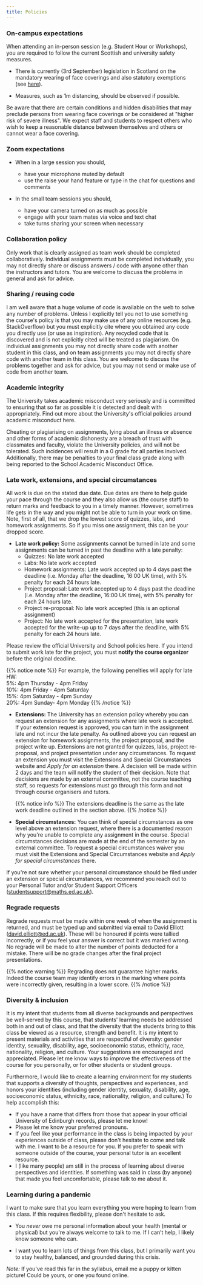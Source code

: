 ```yaml
---
title: Policies
---
```


### On-campus expectations

When attending an in-person session (e.g. Student Hour or Workshops), you are required to follow the current Scottish and university safety measures.

- There is currently (3rd September) legislation in Scotland on the mandatory wearing of face coverings and also statutory exemptions (see [here](https://www.ed.ac.uk/news/covid-19/hygiene-and-health)).

- Measures, such as 1m distancing, should be observed if possible.

Be aware that there are certain conditions and hidden disabilities that may preclude persons from wearing face coverings or be considered at "higher risk of severe illness". We expect staff and students to respect others who wish to keep a reasonable distance between themselves and others or cannot wear a face covering.

### Zoom expectations

- When in a large session you should,
  - have your microphone muted by default
  - use the raise your hand feature or type in the chat for questions and comments

- In the small team sessions you should,
  - have your camera turned on as much as possible
  - engage with your team mates via voice and text chat
  - take turns sharing your screen when necessary

### Collaboration policy

Only work that is clearly assigned as team work should be completed collaboratively. Individual assignments must be completed individually, you may not directly share or discuss answers / code with anyone other than the instructors and tutors. You are welcome to discuss the problems in general and ask for advice.

### Sharing / reusing code

I am well aware that a huge volume of code is available on the web to solve any number of problems. Unless I explicitly tell you not to use something the course's policy is that you may make use of any online resources (e.g. StackOverflow) but you must explicitly cite where you obtained any code you directly use (or use as inspiration). Any recycled code that is discovered and is not explicitly cited will be treated as plagiarism. On individual assignments you may not directly share code with another student in this class, and on team assignments you may not directly share code with another team in this class. You are welcome to discuss the problems together and ask for advice, but you may not send or make use of code from another team.

### Academic integrity

The University takes academic misconduct very seriously and is committed to ensuring that so far as possible it is detected and dealt with appropriately. Find out more about the University's official policies around academic misconduct <a id="misconduct">here</a>.

Cheating or plagiarising on assignments, lying about an illness or absence and other forms of academic dishonesty are a breach of trust with classmates and faculty, violate the University policies, and will not be tolerated. Such incidences will result in a 0 grade for all parties involved. Additionally, there may be penalties to your final class grade along with being reported to the School Academic Misconduct Office.

### Late work, extensions, and special circumstances

All work is due on the stated due date. Due dates are there to help guide your pace through the course and they also allow us (the course staff) to return marks and feedback to you in a timely manner. However, sometimes life gets in the way and you might not be able to turn in your work on time. Note, first of all, that we drop the lowest score of quizzes, labs, and homework assignments. So if you miss one assignment, this can be your dropped score. 

- **Late work policy:** Some assignments cannot be turned in late and some assignments can be turned in past the deadline with a late penalty:
  - Quizzes: No late work accepted
  - Labs: No late work accepted
  - Homework assignments: Late work accepted up to 4 days past the deadline (i.e. Monday after the deadline, 16:00 UK time), with 5% penalty for each 24 hours late.
  - Project proposal: Late work accepted up to 4 days past the deadline (i.e. Monday after the deadline, 16:00 UK time), with 5% penalty for each 24 hours late.
  - Project re-proposal: No late work accepted (this is an optional assignment)
  - Project: No late work accepted for the presentation, late work accepted for the write-up up to 7 days after the deadline, with 5% penalty for each 24 hours late.

Please review the official University and School policies <a id="extensions">here</a>. If you intend to submit work late for the project, you must **notify the course organizer** before the original deadline.

{{% notice note %}}
For example, the following penelties will apply for late HW:
<br/> 5%: 4pm Thursday - 4pm Friday
<br/> 10%: 4pm Friday - 4pm Saturday
<br/> 15%: 4pm Saturday - 4pm Sunday
<br/> 20%: 4pm Sunday- 4pm Monday
{{% /notice %}}

- **Extensions:** The University has an extension policy whereby you can request an extension for any assignments where late work is accepted. If your extension request is approved, you can turn in the assignment late and not incur the late penalty. As outlined above you can request an extension for homework assignments, the project proposal, and the project write up. Extensions are not granted for quizzes, labs, project re-proposal, and project presentation under any circumstances. To request an extension you must visit the <a id="extensionsExplained">Extensions and Special Circumstances website</a> and *Apply for an extension* there. A decision will be made within 2 days and the team will notify the student of their decision. Note that decisions are made by an external committee, not the course teaching staff, so requests for extensions must go through this form and not through course organisers and tutors.

  {{% notice info %}}
  The extensions deadline is the same as the late work deadline outlined in the section above.
  {{% /notice %}}

- **Special circumstances:** You can think of special circumstances as one level above an extension request, where there is a documented reason why you're unable to complete any assignment in the course. Special circumstances decisions are made at the end of the semester by an external committee. To request a special circumstances waiver you must visit the <a id="specialCircumstancesExplained">Extensions and Special Circumstances website</a> and *Apply for special circumstances* there. 

If you're not sure whether your personal circumstance should be filed under an extension or special circumstances, we recommend you reach out to your Personal Tutor and/or Student Support Officers (<a id="StudentSupportMail">studentsupport@maths.ed.ac.uk</a>).

### Regrade requests 

Regrade requests must be made within one week of when the assignment is returned, and must be typed up and submitted via email to David Elliott (<a id="MailDavid">david.elliott@ed.ac.uk</a>). These will be honoured if points were tallied incorrectly, or if you feel your answer is correct but it was marked wrong. No regrade will be made to alter the number of points deducted for a mistake. There will be no grade changes after the final project presentations.

{{% notice warning %}}
Regrading does not guarantee higher marks. Indeed the course team may identify errors in the marking where points were incorrectly given, resulting in a lower score.
{{% /notice %}}

### Diversity & inclusion

It is my intent that students from all diverse backgrounds and perspectives be well-served by this course, that students' learning needs be addressed both in and out of class, and that the diversity that the students bring to this class be viewed as a resource, strength and benefit. It is my intent to present materials and activities that are respectful of diversity: gender identity, sexuality, disability, age, socioeconomic status, ethnicity, race, nationality, religion, and culture. Your suggestions are encouraged and appreciated. Please let me know ways to improve the effectiveness of the course for you personally, or for other students or student groups.

Furthermore, I would like to create a learning environment for my students that supports a diversity of thoughts, perspectives and experiences, and honors your identities (including gender identity, sexuality, disability, age, socioeconomic status, ethnicity, race, nationality, religion, and culture.) To help accomplish this:

- If you have a name that differs from those that appear in your official University of Edinburgh records, please let me know!
- Please let me know your preferred pronouns.
- If you feel like your performance in the class is being impacted by your experiences outside of class, please don't hesitate to come and talk with me. I want to be a resource for you. If you prefer to speak with someone outside of the course, your personal tutor is an excellent resource.
- I (like many people) am still in the process of learning about diverse perspectives and identities. If something was said in class (by anyone) that made you feel uncomfortable, please talk to me about it.

### Learning during a pandemic

I want to make sure that you learn everything you were hoping to learn from this class. If this requires flexibility, please don't hesitate to ask.

- You *never* owe me personal information about your health (mental or physical) but you're always welcome to talk to me. If I can’t help, I likely know someone who can.

- I want you to learn lots of things from this class, but I primarily want you to stay healthy, balanced, and grounded during this crisis.

*Note:* If you've read this far in the syllabus, email me a puppy or kitten picture! Could be yours, or one you found online.